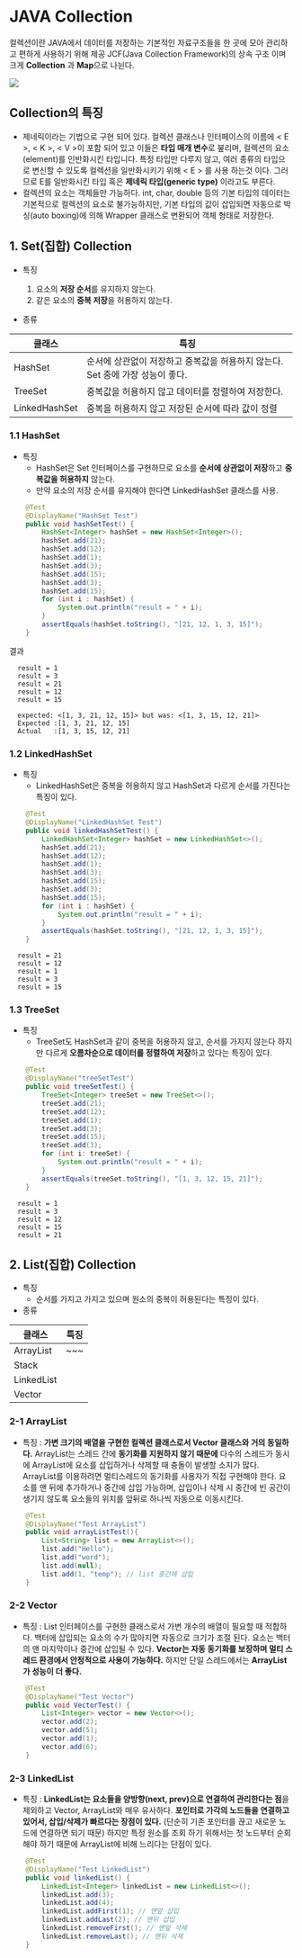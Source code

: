# JAVA Collection
>
컬렉션이란 JAVA에서 데이터를 저장하는 기본적인 자료구조들을 한 곳에 모아 관리하고 편하게 사용하기 위해 제공 JCF(Java Collection Framework)의 상속 구조 이며 크게 **Collection** 과 **Map**으로 나뉜다.

![](https://images.velog.io/images/hong-brother/post/c07e3d05-6adc-4d11-9d20-41126f31a15b/JCF%202.001.jpeg)

## Collection의 특징
 - 제네릭이라는 기법으로 구현 되어 있다. 컬렉션 클래스나 인터페이스의 이름에 < E >, < K >, < V >이 포함 되어 있고 이들은 **타입 매개 변수**로 붚리며, 컬렉션의 요소(element)를 인반화시킨 타입니다. 특정 타입만 다루지 않고, 여러 종류의 타입으로 변신할 수 있도록 컬렉션을 일반화시키기 위해 < E > 를 사용 하는것 이다. 그러므로 E를 일반화시킨 타입 혹은 **제네릭 타입(generic type)** 이라고도 부른다.
 - 컬렉션의 요소는 객체들만 가능하다. int, char, double 등의 기본 타입의 데이터는 기본적으로 컬렉션의 요소로 불가능하지만, 기본 타입의 값이 삽입되면 자동으로 박싱(auto boxing)에 의해 Wrapper 클래스로 변환되어 객체 형태로 저장한다.

## 1. Set(집합) Collection
- 특징
	1. 요소의 **저장 순서**를 유지하지 않는다.
	2. 같은 요소의 **중복 저장**을 허용하지 않는다.
    
- 종류

|   클래스   |특징|
|----------|----|
|  HashSet | 순서에 상관없이 저장하고 중복값을 허용하지 않는다. Set 중에 가장 성능이 좋다.|
|  TreeSet | 중복값을 허용하지 않고 데이터를 정렬하여 저장한다.|
| LinkedHashSet | 중복을 허용하지 않고 저장된 순서에 따라 값이 정렬 |

  ### 1.1 HashSet
  - 특징
  	- HashSet은 Set 인터페이스를 구현하므로 요소를 **순서에 상관없이 저장**하고 **중복값을 허용하지** 않는다.
  	- 만약 요소의 저장 순서를 유지해야 한다면 LinkedHashSet 클래스를 사용.
  
```java
    @Test
    @DisplayName("HashSet Test")
    public void hashSetTest() {
        HashSet<Integer> hashSet = new HashSet<Integer>();
        hashSet.add(21);
        hashSet.add(12);
        hashSet.add(1);
        hashSet.add(3);
        hashSet.add(15);
        hashSet.add(3);
        hashSet.add(15);
        for (int i : hashSet) {
            System.out.println("result = " + i);
        }
		assertEquals(hashSet.toString(), "[21, 12, 1, 3, 15]");
    }
```
  결과   
```
  result = 1
  result = 3
  result = 21
  result = 12
  result = 15

  expected: <[1, 3, 21, 12, 15]> but was: <[1, 3, 15, 12, 21]>
  Expected :[1, 3, 21, 12, 15]
  Actual   :[1, 3, 15, 12, 21]
```
  
  ### 1.2 LinkedHashSet
  - 특징
  	- LinkedHashSet은 중복을 허용하지 않고 HashSet과 다르게 순서를 가진다는 특징이 있다.
  
```java
    @Test
    @DisplayName("LinkedHashSet Test")
    public void linkedHashSetTest() {
        LinkedHashSet<Integer> hashSet = new LinkedHashSet<>();
        hashSet.add(21);
        hashSet.add(12);
        hashSet.add(1);
        hashSet.add(3);
        hashSet.add(15);
        hashSet.add(3);
        hashSet.add(15);
        for (int i : hashSet) {
            System.out.println("result = " + i);
        }
        assertEquals(hashSet.toString(), "[21, 12, 1, 3, 15]");
    }
```
  
```
  result = 21
  result = 12
  result = 1
  result = 3
  result = 15
```
  
  ### 1.3 TreeSet
  - 특징
  	- TreeSet도 HashSet과 같이 중복을 허용하지 않고, 순서를 가지지 않는다 하지만 다르게 **오름차순으로 데이터를 정렬하여 저장**하고 있다는 특징이 있다.
  
```java
    @Test
    @DisplayName("treeSetTest")
    public void treeSetTest() {
        TreeSet<Integer> treeSet = new TreeSet<>();
        treeSet.add(21);
        treeSet.add(12);
        treeSet.add(1);
        treeSet.add(3);
        treeSet.add(15);
        treeSet.add(3);
        for (int i: treeSet) {
            System.out.println("result = " + i);
        }
        assertEquals(treeSet.toString(), "[1, 3, 12, 15, 21]");
    }
```
  
```
  result = 1
  result = 3
  result = 12
  result = 15
  result = 21
```
  
 
## 2. List(집합) Collection
- 특징 
	- 순서를 가지고 가지고 있으며 원소의 중복이 허용된다는 특징이 있다.
- 종류

|  클래스   |  특징  |
|---------|-------|
|ArrayList|~~~|
| Stack| |
|LinkedList||
|Vector| |

### 2-1 ArrayList
- 특징 :
**가변 크기의 배열을 구현한 컬렉션 클래스로서 Vector 클래스와 거의 동일하다.** ArrayList는 스레드 간에 **동기화를 지원하지 않기 때문에** 다수의 스레드가 동시에 ArrayList에 요소를 삽입하거나 삭제할 때 충돌이 발생할 소지가 많다. ArrayList를 이용하려면 멀티스레드의 동기화를 사용자가 직접 구현해야 한다.
요소를 맨 뒤에 추가하거나 중간에 삽입 가능하며, 삽입이나 삭제 시 중간에 빈 공간이 생기지 않도록 요소들의 위치를 앞뒤로 하나씩 자동으로 이동시킨다.

```java
    @Test
    @DisplayName("Test ArrayList")
    public void arrayListTest(){
        List<String> list = new ArrayList<>();
        list.add("Hello");
        list.add("word");
        list.add(null);
        list.add(1, "temp"); // list 중간에 삽입
    }
```

### 2-2 Vector

- 특징 : 
List 인터페이스를 구현한 클래스로서 가변 개수의 배열이 필요할 때 적합하다. 백터에 삽입되는 요소의 수가 많아지면 자동으로 크기가 조절 된다. 요소는 백터의 맨 마지막이나 중간에 삽입될 수 있다.
**Vector는 자동 동기화를 보장하며 멀티 스레드 환경에서 안정적으로 사용이 가능하다.** 하지만 단일 스레드에서는 **ArrayList가 성능이 더 좋다.**

```java
    @Test
    @DisplayName("Test Vector")
    public void VectorTest() {
        List<Integer> vector = new Vector<>();
        vector.add(2);
        vector.add(5);
        vector.add(1);
        vector.add(6);
    }
```

### 2-3 LinkedList

- 특징 : 
**LinkedList는 요소들을 양방향(next, prev)으로 연결하여 관리한다는 점**을 제외하고 Vector, ArrayList와 매우 유사하다.
**포인터로 가각의 노드들을 연결하고 있어서, 삽입/삭제가 빠르다는 장점이 있다.**
(단순히 기존 포인터를 끊고 새로운 노드에 연결하면 되기 때문)
하지만 특정 원소를 조회 하기 위해서는 첫 노드부터 순회해야 하기 때문에 ArrayList에 비해 느리다는 단점이 있다.

```java
    @Test
    @DisplayName("Test LinkedList")
    public void linkedList() {
        LinkedList<Integer> linkedList = new LinkedList<>();
        linkedList.add(3);
        linkedList.add(4);
        linkedList.addFirst(1); // 맨앞 삽입
        linkedList.addLast(2); // 맨뒤 삽입
        linkedList.removeFirst(); // 맨앞 삭제
        linkedList.removeLast(); // 맨뒤 삭제
    }
```
